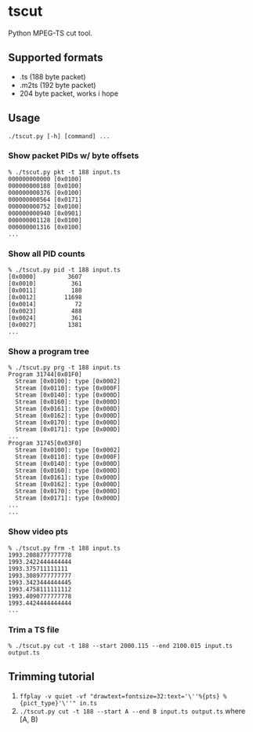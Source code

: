 # tscut
Python MPEG-TS cut tool.
## Supported formats
- .ts (188 byte packet)
- .m2ts (192 byte packet)
- 204 byte packet, works i hope

## Usage
```
./tscut.py [-h] [command] ...
```
### Show packet PIDs w/ byte offsets
```
% ./tscut.py pkt -t 188 input.ts
000000000000 [0x0100]
000000000188 [0x0100]
000000000376 [0x0100]
000000000564 [0x0171]
000000000752 [0x0100]
000000000940 [0x0901]
000000001128 [0x0100]
000000001316 [0x0100]
...
```

### Show all PID counts
```
% ./tscut.py pid -t 188 input.ts
[0x0000]         3607
[0x0010]          361
[0x0011]          180
[0x0012]        11698
[0x0014]           72
[0x0023]          488
[0x0024]          361
[0x0027]         1381
...
```

### Show a program tree
```
% ./tscut.py prg -t 188 input.ts
Program 31744[0x01F0]
  Stream [0x0100]: type [0x0002]
  Stream [0x0110]: type [0x000F]
  Stream [0x0140]: type [0x000D]
  Stream [0x0160]: type [0x000D]
  Stream [0x0161]: type [0x000D]
  Stream [0x0162]: type [0x000D]
  Stream [0x0170]: type [0x000D]
  Stream [0x0171]: type [0x000D]
...
Program 31745[0x03F0]
  Stream [0x0100]: type [0x0002]
  Stream [0x0110]: type [0x000F]
  Stream [0x0140]: type [0x000D]
  Stream [0x0160]: type [0x000D]
  Stream [0x0161]: type [0x000D]
  Stream [0x0162]: type [0x000D]
  Stream [0x0170]: type [0x000D]
  Stream [0x0171]: type [0x000D]
...
...
```

### Show video pts
```
% ./tscut.py frm -t 188 input.ts
1993.2088777777778
1993.2422444444444
1993.375711111111
1993.3089777777777
1993.3423444444445
1993.4758111111112
1993.4090777777778
1993.4424444444444
...
```

### Trim a TS file
```
% ./tscut.py cut -t 188 --start 2000.115 --end 2100.015 input.ts output.ts
```

## Trimming tutorial
1. `ffplay -v quiet -vf "drawtext=fontsize=32:text='\''%{pts} %{pict_type}'\''" in.ts`
2. `./tscut.py cut -t 188 --start A --end B input.ts output.ts` where [A, B)
